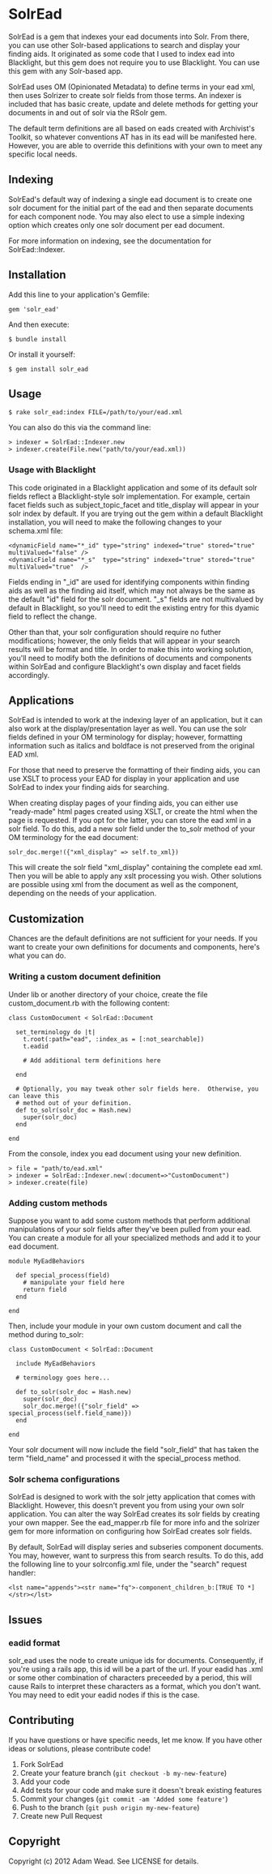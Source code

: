 # SolrEad

SolrEad is a gem that indexes your ead documents into Solr.  From there, you can use other
Solr-based applications to search and display your finding aids.  It originated as some
code that I used to index ead into Blacklight, but this gem does not require you to use
Blacklight.  You can use this gem with any Solr-based app.

SolrEad uses OM (Opinionated Metadata) to define terms in your ead xml, then uses Solrizer
to create solr fields from those terms.  An indexer is included that has basic create,
update and delete methods for getting your documents in and out of solr via the RSolr gem.

The default term definitions are all based on eads created with Archivist's Toolkit, so
whatever conventions AT has in its ead will be manifested here.  However, you are able to
override this definitions with your own to meet any specific local needs.

## Indexing

SolrEad's default way of indexing a single ead document is to create one solr document for
the initial part of the ead and then separate documents for each component node.  You may
also elect to use a simple indexing option which creates only one solr document per ead
document.

For more information on indexing, see the documentation for SolrEad::Indexer.

## Installation

Add this line to your application's Gemfile:

    gem 'solr_ead'

And then execute:

    $ bundle install

Or install it yourself:

    $ gem install solr_ead

## Usage

    $ rake solr_ead:index FILE=/path/to/your/ead.xml

You can also do this via the command line:

    > indexer = SolrEad::Indexer.new
    > indexer.create(File.new("path/to/your/ead.xml))

### Usage with Blacklight

This code originated in a Blacklight application and some of its default solr fields
reflect a Blacklight-style solr implementation.  For example, certain facet fields such as
subject_topic_facet and title_display will appear in your solr index by default.  If you
are trying out the gem within a default Blacklight installation, you will need to make
the following changes to your schema.xml file:

    <dynamicField name="*_id" type="string" indexed="true" stored="true" multiValued="false" />
    <dynamicField name="*_s"  type="string" indexed="true" stored="true" multiValued="true"  />

Fields ending in "_id" are used for identifying components within finding aids as well as
the finding aid itself, which may not always be the same as the default "id" field for
the solr document.  "_s" fields are not multivalued by default in Blacklight, so you'll
need to edit the existing entry for this dyamic field to reflect the change.

Other than that, your solr configuration should require no futher modifications;
however,  the only fields that will appear in your search results will be format
and title.  In order to make this into working solution, you'll need to modify
both the definitions of documents and components within SolrEad and configure
Blacklight's own display and facet fields accordingly.

## Applications

SolrEad is intended to work at the indexing layer of an application, but it can also work
at the display/presentation layer as well.  You can use the solr fields defined in your OM
terminology for display; however, formatting information such as italics and boldface is
not preserved from the original EAD xml.

For those that need to preserve the formatting of their finding aids, you can use XSLT to
process your EAD for display in your application and use SolrEad to index your finding
aids for searching.

When creating display pages of your finding aids, you can either use "ready-made" html
pages created using XSLT, or create the html when the page is requested.  If you opt for
the latter, you can store the ead xml in a solr field.  To do this, add a new solr field
under the to_solr method of your OM terminology for the ead document:

    solr_doc.merge!({"xml_display" => self.to_xml})

This will create the solr field "xml_display" containing the complete ead xml. Then you
will be able to apply any xslt processing you wish.  Other solutions are possible using
xml from the document as well as the component, depending on the needs of your
application.

## Customization

Chances are the default definitions are not sufficient for your needs.  If you want to
create your own definitions for documents and components, here's what you can do.

### Writing a custom document definition

Under lib or another directory of your choice, create the file custom_document.rb with the
following content:

    class CustomDocument < SolrEad::Document

      set_terminology do |t|
        t.root(:path="ead", :index_as = [:not_searchable])
        t.eadid

        # Add additional term definitions here

      end

      # Optionally, you may tweak other solr fields here.  Otherwise, you can leave this
      # method out of your definition.
      def to_solr(solr_doc = Hash.new)
        super(solr_doc)
      end

    end

From the console, index you ead document using your new definition.

    > file = "path/to/ead.xml"
    > indexer = SolrEad::Indexer.new(:document=>"CustomDocument")
    > indexer.create(file)

### Adding custom methods

Suppose you want to add some custom methods that perform additional manipulations of
your solr fields after they've been pulled from your ead.  You can create a module
for all your specialized methods and add it to your ead document.

    module MyEadBehaviors

      def special_process(field)
        # manipulate your field here
        return field
      end

    end

Then, include your module in your own custom document and call the method during to_solr:

    class CustomDocument < SolrEad::Document

      include MyEadBehaviors

      # terminology goes here...

      def to_solr(solr_doc = Hash.new)
        super(solr_doc)
        solr_doc.merge!({"solr_field" => special_process(self.field_name)})
      end

    end

Your solr document will now include the field "solr_field" that has taken the term
"field_name" and processed it with the special_process method.

### Solr schema configurations

SolrEad is designed to work with the solr jetty application that comes with Blacklight.
However, this doesn't prevent you from using your own solr application.  You can alter the
way SolrEad creates its solr fields by creating your own mapper.  See the ead_mapper.rb
file for more info and the solrizer gem for more information on configuring how SolrEad
creates solr fields.

By default, SolrEad will display series and subseries component documents.  You may,
however, want to surpress this from search results.  To do this, add the following line to
your solrconfig.xml file, under the "search" request handler:

    <lst name="appends"><str name="fq">-component_children_b:[TRUE TO *]</str></lst>

## Issues

### eadid format

solr_ead uses the <eadid> node to create unique ids for documents.  Consequently, if you're using
a rails app, this id will be a part of the url.  If your eadid has .xml or some other combination
of characters preceeded by a period, this will cause Rails to interpret these characters as a 
format, which you don't want.  You may need to edit your eadid nodes if this is the case.

## Contributing

If you have questions or have specific needs, let me know. If you have other ideas or
solutions, please contribute code!

1. Fork SolrEad
2. Create your feature branch (`git checkout -b my-new-feature`)
3. Add your code
4. Add tests for your code and make sure it doesn't break existing features
5. Commit your changes (`git commit -am 'Added some feature'`)
6. Push to the branch (`git push origin my-new-feature`)
7. Create new Pull Request

## Copyright

Copyright (c) 2012 Adam Wead. See LICENSE for details.
